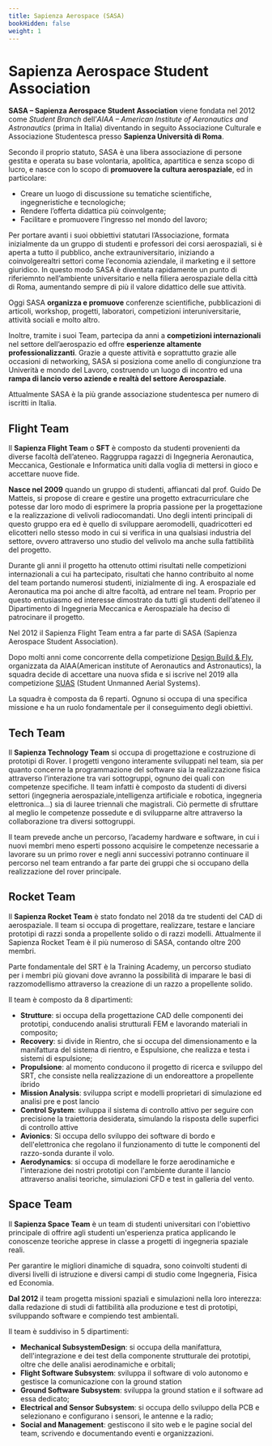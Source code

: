 ```yaml
---
title: Sapienza Aerospace (SASA)
bookHidden: false
weight: 1
---
```


# Sapienza Aerospace Student Association

**SASA – Sapienza Aerospace Student Association** viene fondata nel 2012 come _Student Branch_ dell’_AIAA – American Institute of Aeronautics and Astronautics_ (prima in Italia) diventando in seguito Associazione Culturale e Associazione Studentesca presso **Sapienza Università di Roma**.

Secondo il proprio statuto, SASA è una libera associazione di persone gestita e operata su base volontaria, apolitica, apartitica e senza scopo di lucro, e nasce con lo scopo di **promuovere la cultura aerospaziale**, ed in particolare:

- Creare un luogo di discussione su tematiche scientifiche, ingegneristiche e tecnologiche;
- Rendere l’offerta didattica più coinvolgente;
- Facilitare e promuovere l’ingresso nel mondo del lavoro;

Per portare avanti i suoi obbiettivi statutari l’Associazione, formata inizialmente da un gruppo di studenti e professori dei corsi aerospaziali, si è aperta a tutto il pubblico, anche extrauniversitario, iniziando a coinvolgerealtri settori come l’economia aziendale, il marketing e il settore giuridico. In questo modo SASA è diventata rapidamente un punto di riferiemnto nell’ambiente universitario e nella filiera aerospaziale della città di Roma, aumentando sempre di più il valore didattico delle sue attività.

Oggi SASA **organizza e promuove** conferenze scientifiche, pubblicazioni di articoli, workshop, progetti, laboratori, competizioni interuniversitarie, attività sociali e molto altro.

Inoltre, tramite i suoi Team, partecipa da anni a **competizioni internazionali** nel settore dell’aerospazio ed offre **esperienze altamente professionalizzanti**. Grazie a queste attività e soprattutto grazie alle occasioni di networking, SASA si posiziona come anello di congiunzione tra Univerità e mondo del Lavoro,  costruendo un luogo di incontro ed una **rampa di lancio verso aziende e realtà del settore Aerospaziale**.

Attualmente SASA è la più grande associazione studentesca per numero di iscritti in Italia.

## Flight Team

Il **Sapienza Flight Team** o **SFT** è composto da studenti provenienti da diverse facoltà dell’ateneo. 
Raggruppa ragazzi di Ingegneria Aeronautica, Meccanica, Gestionale e  Informatica uniti dalla voglia di mettersi in gioco e accettare nuove fide.

**Nasce nel 2009** quando un gruppo di studenti, affiancati dal prof. Guido De Matteis, si propose di creare e gestire una progetto extracurriculare che potesse dar loro modo di esprimere la propria passione per la progettazione e la realizzazione di velivoli radiocomandati. Uno degli intenti principali di questo gruppo era ed è quello di sviluppare aeromodelli, quadricotteri ed elicotteri nello stesso modo in cui si verifica in una qualsiasi industria del settore, ovvero attraverso uno studio del velivolo ma anche sulla fattibilità del progetto.

Durante gli anni il progetto ha ottenuto ottimi risultati nelle competizioni internazionali a cui ha partecipato, risultati che hanno contribuito al nome del team portando numerosi studenti, inizialmente di ing. A erospaziale ed Aeronautica ma poi anche di altre facoltà, ad entrare nel team. Proprio per questo entusiasmo ed interesse dimostrato da tutti gli studenti dell’ateneo il Dipartimento di Ingegneria Meccanica e Aerospaziale ha deciso di patrocinare il progetto.

Nel 2012 il Sapienza Flight Team entra a far parte di SASA (Sapienza Aerospace Student Association).

Dopo molti anni come concorrente della competizione [Design Build & Fly](https://www.aiaa.org/dbf), organizzata da AIAA(American institute of Aeronautics and Astronautics), la squadra decide di accettare una nuova sfida e si iscrive nel 2019 alla competizione [SUAS](https://suas-competition.org/competitions) (Student Unmanned Aerial Systems).

La squadra è composta da 6 reparti. Ognuno si occupa di una specifica missione e ha un ruolo fondamentale per il conseguimento degli obiettivi.

## Tech Team

Il **Sapienza Technology Team** si occupa di progettazione e costruzione di prototipi di Rover. I progetti vengono interamente sviluppati nel team, sia per quanto concerne la programmazione del software sia la realizzazione fisica attraverso l’interazione tra vari sottogruppi, ognuno dei quali con competenze specifiche. Il team infatti è composto da studenti di diversi settori (ingegneria aerospaziale,intelligenza artificiale e robotica, ingegneria elettronica…) sia di lauree triennali che magistrali. Ciò permette di sfruttare al meglio le competenze possedute e di svilupparne altre attraverso la collaborazione tra diversi sottogruppi.

Il team prevede anche un percorso, l’academy hardware e software, in cui i nuovi membri meno esperti possono acquisire le competenze necessarie a lavorare su un primo rover e negli anni successivi potranno continuare il percorso nel team entrando a far parte dei gruppi che si occupano della realizzazione del rover principale.

## Rocket Team

Il **Sapienza Rocket Team** è stato fondato nel 2018 da tre studenti del CAD di aerospaziale. Il team si occupa di progettare, realizzare, testare e lanciare prototipi di razzi sonda a propellente solido o di razzi modelli. Attualmente il Sapienza Rocket Team è il più numeroso di SASA, contando oltre 200 membri. 

Parte fondamentale del SRT è la Training Academy, un percorso studiato per i membri più giovani dove avranno la possibilità di imparare le basi di razzomodellismo attraverso la creazione di un razzo a propellente solido.

Il team è composto da 8 dipartimenti:
- **Strutture**: si occupa della progettazione CAD delle componenti dei prototipi, conducendo analisi strutturali FEM e lavorando materiali in composito;
- **Recovery**: si divide in Rientro, che si occupa del dimensionamento e la manifattura del sistema di rientro, e Espulsione, che realizza e testa i sistemi di espulsione;
- **Propulsione**: al momento conducono il progetto di ricerca e sviluppo del SRT, che consiste nella realizzazione di un endoreattore a propellente ibrido
- **Mission Analysis**: sviluppa script e modelli proprietari di simulazione ed analisi pre e post lancio
- **Control System**: sviluppa il sistema di controllo attivo per seguire con precisione la traiettoria desiderata, simulando la risposta delle superfici di controllo attive
- **Avionics**: Si occupa dello sviluppo dei software di bordo e dell'elettronica che regolano il funzionamento di tutte le componenti del razzo-sonda durante il volo.
- **Aerodynamics**: si occupa di modellare le forze aerodinamiche e l'interazione dei nostri prototipi con l'ambiente durante il lancio attraverso analisi teoriche, simulazioni CFD e test in galleria del vento.

## Space Team

Il **Sapienza Space Team** è un team di studenti universitari con l'obiettivo principale di offrire agli studenti un'esperienza pratica applicando le conoscenze teoriche apprese in classe a progetti di ingegneria spaziale reali.

Per garantire le migliori dinamiche di squadra, sono coinvolti studenti di diversi livelli di istruzione e diversi campi di studio come Ingegneria, Fisica ed Economia.

**Dal 2012** il team progetta missioni spaziali e simulazioni nella loro interezza: dalla redazione di studi di fattibilità alla produzione e test di prototipi, sviluppando software e compiendo test ambientali.

Il team è suddiviso in 5 dipartimenti:
- **Mechanical SubsystemDesign**: si occupa della manifattura, dell'integrazione e dei test della componente strutturale dei prototipi, oltre che delle analisi aerodinamiche e orbitali;
- **Flight Software Subsystem**: sviluppa il software di volo autonomo e gestisce la comunicazione con la ground station 
- **Ground Software Subsystem**: sviluppa la ground station e il software ad essa dedicato;
- **Electrical and Sensor Subsystem**: si occupa dello sviluppo della PCB e selezionano e configurano i sensori, le antenne e la radio;
- **Social and Management**: gestiscono il sito web e le pagine social del team, scrivendo e documentando eventi e organizzazioni.
